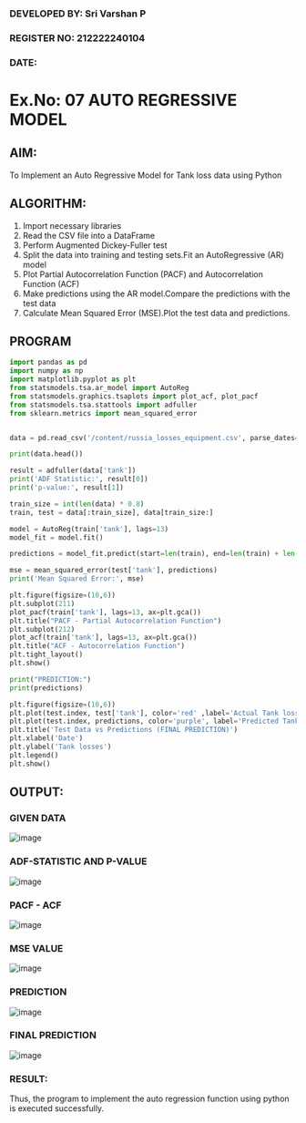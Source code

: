### DEVELOPED BY: Sri Varshan P
### REGISTER NO: 212222240104
### DATE:

# Ex.No: 07                                       AUTO REGRESSIVE MODEL

## AIM:
To Implement an Auto Regressive Model for Tank loss data using Python
## ALGORITHM:
1. Import necessary libraries
2. Read the CSV file into a DataFrame
3. Perform Augmented Dickey-Fuller test
4. Split the data into training and testing sets.Fit an AutoRegressive (AR) model 
5. Plot Partial Autocorrelation Function (PACF) and Autocorrelation Function (ACF)
6. Make predictions using the AR model.Compare the predictions with the test data
7. Calculate Mean Squared Error (MSE).Plot the test data and predictions.
## PROGRAM
```python
import pandas as pd
import numpy as np
import matplotlib.pyplot as plt
from statsmodels.tsa.ar_model import AutoReg
from statsmodels.graphics.tsaplots import plot_acf, plot_pacf
from statsmodels.tsa.stattools import adfuller
from sklearn.metrics import mean_squared_error


data = pd.read_csv('/content/russia_losses_equipment.csv', parse_dates=['date'], index_col='date')

print(data.head())

result = adfuller(data['tank'])
print('ADF Statistic:', result[0])
print('p-value:', result[1])

train_size = int(len(data) * 0.8)
train, test = data[:train_size], data[train_size:]

model = AutoReg(train['tank'], lags=13)
model_fit = model.fit()

predictions = model_fit.predict(start=len(train), end=len(train) + len(test) - 1, dynamic=False)

mse = mean_squared_error(test['tank'], predictions)
print('Mean Squared Error:', mse)

plt.figure(figsize=(10,6))
plt.subplot(211)
plot_pacf(train['tank'], lags=13, ax=plt.gca())
plt.title("PACF - Partial Autocorrelation Function")
plt.subplot(212)
plot_acf(train['tank'], lags=13, ax=plt.gca())
plt.title("ACF - Autocorrelation Function")
plt.tight_layout()
plt.show()

print("PREDICTION:")
print(predictions)

plt.figure(figsize=(10,6))
plt.plot(test.index, test['tank'], color='red' ,label='Actual Tank loss')
plt.plot(test.index, predictions, color='purple', label='Predicted Tank loss')
plt.title('Test Data vs Predictions (FINAL PREDICTION)')
plt.xlabel('Date')
plt.ylabel('Tank losses')
plt.legend()
plt.show()

```
## OUTPUT:

### GIVEN DATA

![image](https://github.com/user-attachments/assets/b81ae492-76c1-4417-b405-f4c0e43d4f9b)

### ADF-STATISTIC AND P-VALUE

![image](https://github.com/user-attachments/assets/ae4f8a29-32fb-466d-8f5f-2c67514b729b)


### PACF - ACF

![image](https://github.com/user-attachments/assets/b23da975-b6b8-4be9-8cf9-caf9cb58543e)

### MSE VALUE

![image](https://github.com/user-attachments/assets/d66b1240-a3f6-48d1-b6c8-41ee64365af8)



### PREDICTION

![image](https://github.com/user-attachments/assets/93208a43-75b7-4cd1-b887-fcbdad1000be)

### FINAL PREDICTION

![image](https://github.com/user-attachments/assets/a8fdf366-c06a-42be-a4d4-6237469777ee)


### RESULT:
Thus, the program to implement the auto regression function using python is executed successfully.
